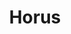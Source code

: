 ---
layout: page
title: Horus
description: Blind-area Detection and Communication based on Reconfigurable Intelligent Surface
img: assets/img/horus/title.jpg
importance: 1
category: research
---